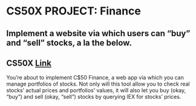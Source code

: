 # CS50X PROJECT: Finance
## Implement a website via which users can “buy” and “sell” stocks, a la the below.

## CS50X [Link](https://cs50.harvard.edu/x/2022/psets/9/finance/)<br>

You’re about to implement C$50 Finance, a web app via which you can manage portfolios of stocks. Not only will this tool allow you to check real stocks’ actual prices and portfolios’ values, it will also let you buy (okay, “buy”) and sell (okay, “sell”) stocks by querying IEX for stocks’ prices.
